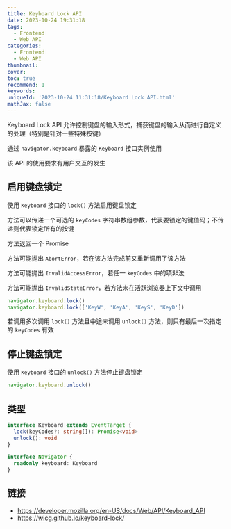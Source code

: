```yaml
---
title: Keyboard Lock API
date: 2023-10-24 19:31:18
tags:
  - Frontend
  - Web API
categories:
  - Frontend
  - Web API
thumbnail:
cover:
toc: true
recommend: 1
keywords:
uniqueId: '2023-10-24 11:31:18/Keyboard Lock API.html'
mathJax: false
---
```


Keyboard Lock API 允许控制键盘的输入形式，捕获键盘的输入从而进行自定义的处理（特别是针对一些特殊按键）

通过 `navigator.keyboard` 暴露的 `Keyboard` 接口实例使用

该 API 的使用要求有用户交互的发生

## 启用键盘锁定

使用 `Keyboard` 接口的 `lock()` 方法启用键盘锁定

方法可以传递一个可选的 `keyCodes` 字符串数组参数，代表要锁定的键值码；不传递则代表锁定所有的按键

方法返回一个 Promise

方法可能抛出 `AbortError`，若在该方法完成前又重新调用了该方法

方法可能抛出 `InvalidAccessError`，若任一 `keyCodes` 中的项非法

方法可能抛出 `InvalidStateError`，若方法未在活跃浏览器上下文中调用

```js
navigator.keyboard.lock()
navigator.keyboard.lock(['KeyW', 'KeyA', 'KeyS', 'KeyD'])
```

若调用多次调用 `lock()` 方法且中途未调用 `unlock()` 方法，则只有最后一次指定的 `keyCodes` 有效

## 停止键盘锁定

使用 `Keyboard` 接口的 `unlock()` 方法停止键盘锁定

```js
navigator.keyboard.unlock()
```

## 类型

```ts
interface Keyboard extends EventTarget {
  lock(keyCodes?: string[]): Promise<void>
  unlock(): void
}

interface Navigator {
  readonly keyboard: Keyboard
}
```

## 链接

* <https://developer.mozilla.org/en-US/docs/Web/API/Keyboard_API>
* <https://wicg.github.io/keyboard-lock/>
